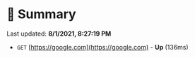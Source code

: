 # 📖 Summary
Last updated: **8/1/2021, 8:27:19 PM**

- `GET` [https://google.com](https://google.com) - **Up** (136ms)
